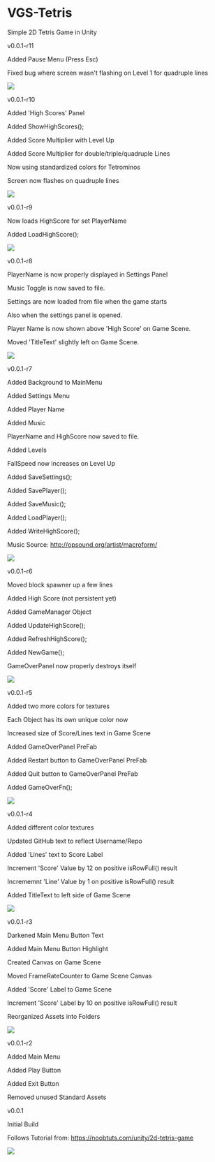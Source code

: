 # VGS-Tetris

Simple 2D Tetris Game in Unity

v0.0.1-r11

Added Pause Menu (Press Esc)

Fixed bug where screen wasn't flashing on Level 1 for quadruple lines

<img src="https://i.gyazo.com/babd0626650e0610ad0dcad2bd817576.png">

v0.0.1-r10

Added 'High Scores' Panel

Added ShowHighScores();

Added Score Multiplier with Level Up

Added Score Multiplier for double/triple/quadruple Lines

Now using standardized colors for Tetrominos

Screen now flashes on quadruple lines

<img src="https://i.gyazo.com/e4de58b250221577e20fd18d50f6d4d2.gif">


v0.0.1-r9

Now loads HighScore for set PlayerName

Added LoadHighScore();

<img src="https://i.gyazo.com/9b811da6312cbdf0cfd237f856d1c345.png">


v0.0.1-r8

PlayerName is now properly displayed in Settings Panel

Music Toggle is now saved to file.

Settings are now loaded from file when the game starts

Also when the settings panel is opened.

Player Name is now shown above 'High Score' on Game Scene.

Moved 'TitleText' slightly left on Game Scene.

<img src="https://i.gyazo.com/de0e72fae24dab963d11bb7362691970.png">


v0.0.1-r7

Added Background to MainMenu

Added Settings Menu

Added Player Name

Added Music

PlayerName and HighScore now saved to file.

Added Levels

FallSpeed now increases on Level Up

Added SaveSettings();

Added SavePlayer();

Added SaveMusic();

Added LoadPlayer();

Added WriteHighScore();

Music Source: http://opsound.org/artist/macroform/

<img src="https://i.gyazo.com/52b1a79ed9a18ed573879e06e4adf85b.jpg">


v0.0.1-r6

Moved block spawner up a few lines

Added High Score (not persistent yet)

Added GameManager Object

Added UpdateHighScore();

Added RefreshHighScore();

Added NewGame();

GameOverPanel now properly destroys itself

<img src="https://i.gyazo.com/7f1e18d7354d1344ef77d1538efbd36f.png">


v0.0.1-r5

Added two more colors for textures

Each Object has its own unique color now

Increased size of Score/Lines text in Game Scene

Added GameOverPanel PreFab

Added Restart button to GameOverPanel PreFab

Added Quit button to GameOverPanel PreFab

Added GameOverFn();

<img src="https://i.gyazo.com/4e0584ba5dbb3dfb9113bcd7f1ccec55.png">


v0.0.1-r4

Added different color textures

Updated GitHub text to reflect Username/Repo

Added 'Lines' text to Score Label

Increment 'Score' Value by 12 on positive isRowFull() result

Incrememnt 'Line' Value by 1 on positive isRowFull() result

Added TitleText to left side of Game Scene

<img src="https://i.gyazo.com/cd5c2f6f32cce4f822b62c54da4902b6.png">


v0.0.1-r3

Darkened Main Menu Button Text

Added Main Menu Button Highlight

Created Canvas on Game Scene

Moved FrameRateCounter to Game Scene Canvas

Added 'Score' Label to Game Scene

Increment 'Score' Label by 10 on positive isRowFull() result

Reorganized Assets into Folders

<img src="https://i.gyazo.com/22d66f04a77c903c789e0f445405e8e5.png">


v0.0.1-r2

Added Main Menu

Added Play Button

Added Exit Button

Removed unused Standard Assets


v0.0.1

Initial Build

Follows Tutorial from: https://noobtuts.com/unity/2d-tetris-game

<img src="https://i.gyazo.com/1418f5e65f51eac67514312ca1557d0f.png">